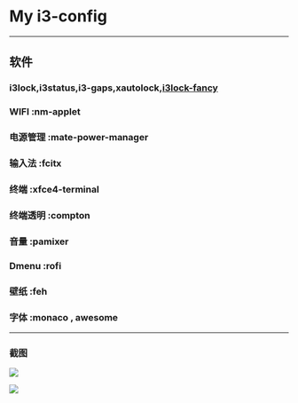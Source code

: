 # My i3-config


* * *


## 软件
### i3lock,i3status,i3-gaps,xautolock,[i3lock-fancy](https://github.com/meskarune/i3lock-fancy)
### WIFI :nm-applet
### 电源管理 :mate-power-manager
### 输入法 :fcitx
### 终端 :xfce4-terminal
### 终端透明 :compton
### 音量 :pamixer
### Dmenu :rofi
### 壁纸 :feh
### 字体 :monaco , awesome


* * *


### 截图

![](https://raw.githubusercontent.com/xunne/i3-config/master/screenshots1.png)

![](https://raw.githubusercontent.com/xunne/i3-config/master/screenshots2.png)
